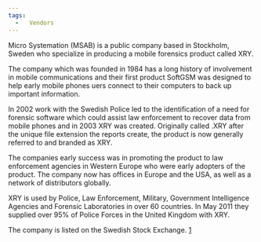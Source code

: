 ```yaml
---
tags:
  -   Vendors
---
```

Micro Systemation (MSAB) is a public company based in Stockholm, Sweden
who specialize in producing a mobile forensics product called XRY.

The company which was founded in 1984 has a long history of involvement
in mobile communications and their first product SoftGSM was designed to
help early mobile phones uers connect to their computers to back up
important information.

In 2002 work with the Swedish Police led to the identification of a need
for forensic software which could assist law enforcement to recover data
from mobile phones and in 2003 XRY was created. Originally called .XRY
after the unique file extension the reports create, the product is now
generally referred to and branded as XRY.

The companies early success was in promoting the product to law
enforcement agencies in Western Europe who were early adopters of the
product. The company now has offices in Europe and the USA, as well as a
network of distributors globally.

XRY is used by Police, Law Enforcement, Military, Government
Intelligence Agencies and Forensic Laboratories in over 60 countries. In
May 2011 they supplied over 95% of Police Forces in the United Kingdom
with XRY.

The company is listed on the Swedish Stock Exchange.
[1](http://www.msab.com)

